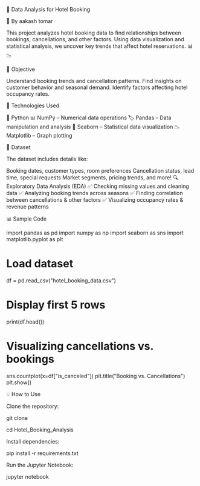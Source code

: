 🏨 Data Analysis for Hotel Booking

🚀 By aakash tomar

This project analyzes hotel booking data to find relationships between bookings, cancellations, and other factors. Using data visualization and statistical analysis, we uncover key trends that affect hotel reservations. 📊📉

📌 Objective

Understand booking trends and cancellation patterns.
Find insights on customer behavior and seasonal demand.
Identify factors affecting hotel occupancy rates.

🔧 Technologies Used

🐍 Python
📊 NumPy – Numerical data operations
🏷️ Pandas – Data manipulation and analysis
🎨 Seaborn – Statistical data visualization
📉 Matplotlib – Graph plotting

📂 Dataset

The dataset includes details like:

Booking dates, customer types, room preferences
Cancellation status, lead time, special requests
Market segments, pricing trends, and more!
🔍 Exploratory Data Analysis (EDA)
✅ Checking missing values and cleaning data
✅ Analyzing booking trends across seasons
✅ Finding correlation between cancellations & other factors
✅ Visualizing occupancy rates & revenue patterns

📊 Sample Code

import pandas as pd
import numpy as np
import seaborn as sns
import matplotlib.pyplot as plt

# Load dataset
df = pd.read_csv("hotel_booking_data.csv")

# Display first 5 rows
print(df.head())

# Visualizing cancellations vs. bookings
sns.countplot(x=df["is_canceled"])
plt.title("Booking vs. Cancellations")
plt.show()



💡 How to Use

Clone the repository:

git clone <your-repo-url>

cd Hotel_Booking_Analysis

Install dependencies:

pip install -r requirements.txt

Run the Jupyter Notebook:

jupyter notebook


